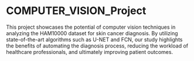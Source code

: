 # COMPUTER_VISION_Project

This project showcases the potential of computer vision techniques in analyzing the HAM10000 dataset for skin cancer diagnosis. 
By utilizing state-of-the-art algorithms such as U-NET and FCN, our study highlights the benefits of automating the diagnosis process, 
reducing the workload of healthcare professionals, and ultimately improving patient outcomes.
